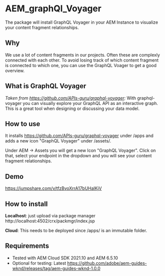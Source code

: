 # AEM_graphQl_Voyager
The package will install GraphQL Voyager in your AEM Instance to visualize your content fragment relationships.

## Why
We use a lot of content fragments in our projects. Often these are complexly connected with each other.
To avoid losing track of which content fragment is connected to which one, you can use the GraphQL Voager to get a good overview.

## What is GraphQL Voyager
_Taken from https://github.com/APIs-guru/graphql-voyager:_
With graphql-voyager you can visually explore your GraphQL API as an interactive graph. This is a great tool when designing or discussing your data model.

## How to use
It installs https://github.com/APIs-guru/graphql-voyager under /apps and adds a new icon "GraphQL Voyager" under /assets/.

Under AEM -> Assets you will get a new Icon "GraphQL Voyager". Click on that, select your endpoint in the dropdown and you will see your content fragment relationships.

## Demo
https://jumpshare.com/v/tfzBvoXrrA17bUHaIKjV

## How to install
**Localhost**: just upload via package manager http://localhost:4502/crx/packmgr/index.jsp

**Cloud**: This needs to be deployed since /apps/ is an immutable folder.

## Requirements
* Tested with AEM Cloud SDK 2021.10 and AEM 6.5.10
* Optional for testing: Latest https://github.com/adobe/aem-guides-wknd/releases/tag/aem-guides-wknd-1.0.0 

